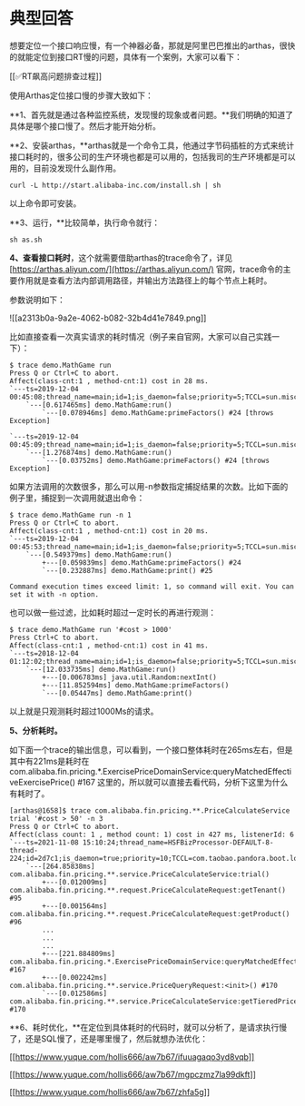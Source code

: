 # 典型回答


想要定位一个接口响应慢，有一个神器必备，那就是阿里巴巴推出的arthas，很快的就能定位到接口RT慢的问题，具体有一个案例，大家可以看下：



[[✅RT飙高问题排查过程]]



使用Arthas定位接口慢的步骤大致如下：



**1、首先就是通过各种监控系统，发现慢的现象或者问题。**我们明确的知道了具体是哪个接口慢了。然后才能开始分析。



**2、安装arthas，**arthas就是一个命令工具，他通过字节码插桩的方式来统计接口耗时的，很多公司的生产环境也都是可以用的，包括我司的生产环境都是可以用的，目前没发现什么副作用。



```plain
curl -L http://start.alibaba-inc.com/install.sh | sh
```



以上命令即可安装。



**3、运行，**比较简单，执行命令就行：



```plain
sh as.sh 
```



**4、查看接口耗时**，这个就需要借助arthas的trace命令了，详见 [https://arthas.aliyun.com/](https://arthas.aliyun.com/)  官网，trace命令的主要作用就是查看方法内部调用路径，并输出方法路径上的每个节点上耗时。



参数说明如下：



![[a2313b0a-9a2e-4062-b082-32b4d41e7849.png]]





比如直接查看一次真实请求的耗时情况（例子来自官网，大家可以自己实践一下）：



```plain
$ trace demo.MathGame run
Press Q or Ctrl+C to abort.
Affect(class-cnt:1 , method-cnt:1) cost in 28 ms.
`---ts=2019-12-04 00:45:08;thread_name=main;id=1;is_daemon=false;priority=5;TCCL=sun.misc.Launcher$AppClassLoader@3d4eac69
    `---[0.617465ms] demo.MathGame:run()
        `---[0.078946ms] demo.MathGame:primeFactors() #24 [throws Exception]

`---ts=2019-12-04 00:45:09;thread_name=main;id=1;is_daemon=false;priority=5;TCCL=sun.misc.Launcher$AppClassLoader@3d4eac69
    `---[1.276874ms] demo.MathGame:run()
        `---[0.03752ms] demo.MathGame:primeFactors() #24 [throws Exception]
```



如果方法调用的次数很多，那么可以用-n参数指定捕捉结果的次数。比如下面的例子里，捕捉到一次调用就退出命令：



```plain
$ trace demo.MathGame run -n 1
Press Q or Ctrl+C to abort.
Affect(class-cnt:1 , method-cnt:1) cost in 20 ms.
`---ts=2019-12-04 00:45:53;thread_name=main;id=1;is_daemon=false;priority=5;TCCL=sun.misc.Launcher$AppClassLoader@3d4eac69
    `---[0.549379ms] demo.MathGame:run()
        +---[0.059839ms] demo.MathGame:primeFactors() #24
        `---[0.232887ms] demo.MathGame:print() #25

Command execution times exceed limit: 1, so command will exit. You can set it with -n option.

```



也可以做一些过滤，比如耗时超过一定时长的再进行观测：



```plain
$ trace demo.MathGame run '#cost > 1000'
Press Ctrl+C to abort.
Affect(class-cnt:1 , method-cnt:1) cost in 41 ms.
`---ts=2018-12-04 01:12:02;thread_name=main;id=1;is_daemon=false;priority=5;TCCL=sun.misc.Launcher$AppClassLoader@3d4eac69
    `---[12.033735ms] demo.MathGame:run()
        +---[0.006783ms] java.util.Random:nextInt()
        +---[11.852594ms] demo.MathGame:primeFactors()
        `---[0.05447ms] demo.MathGame:print()

```

以上就是只观测耗时超过1000Ms的请求。



**5、分析耗时。**



如下面一个trace的输出信息，可以看到，一个接口整体耗时在265ms左右，但是其中有221ms是耗时在com.alibaba.fin.pricing.*.ExercisePriceDomainService:queryMatchedEffectiveExercisePrice() #167 这里的，所以就可以直接去看代码，分析下这里为什么有耗时了。



```plain
[arthas@1658]$ trace com.alibaba.fin.pricing.**.PriceCalculateService trial '#cost > 50' -n 3
Press Q or Ctrl+C to abort.
Affect(class count: 1 , method count: 1) cost in 427 ms, listenerId: 6
`---ts=2021-11-08 15:10:24;thread_name=HSFBizProcessor-DEFAULT-8-thread-224;id=2d7c1;is_daemon=true;priority=10;TCCL=com.taobao.pandora.boot.loader.LaunchedURLClassLoader@783e6358;trace_id=2132e43116363554229592404e58b8;rpc_id=9.40.6
    `---[264.85838ms] com.alibaba.fin.pricing.**.service.PriceCalculateService:trial()
        +---[0.012009ms] com.alibaba.fin.pricing.**.request.PriceCalculateRequest:getTenant() #95
        +---[0.001564ms] com.alibaba.fin.pricing.**.request.PriceCalculateRequest:getProduct() #96
        ...
        ...
        ...
        +---[221.884809ms] com.alibaba.fin.pricing.*.ExercisePriceDomainService:queryMatchedEffectiveExercisePrice() #167
        +---[0.002242ms] com.alibaba.fin.pricing.**.service.PriceQueryRequest:<init>() #170
        `---[0.012586ms] com.alibaba.fin.pricing.**.service.PriceCalculateService:getTieredPrice() #170
```



**6、耗时优化，**在定位到具体耗时的代码时，就可以分析了，是请求执行慢了，还是SQL慢了，还是哪里慢了，然后就想办法优化：



[[https://www.yuque.com/hollis666/aw7b67/ifuuagaqo3yd8vqb]]

[[https://www.yuque.com/hollis666/aw7b67/mgpczmz7la99dkft]]

[[https://www.yuque.com/hollis666/aw7b67/zhfa5g]]

